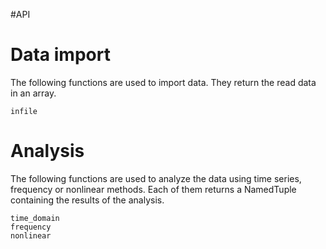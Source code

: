 #API

# Data import

The following functions are used to import data. They return the read data in an array.

```@docs
infile
```

# Analysis

The following functions are used to analyze the data using time series, frequency or nonlinear methods. Each of them returns a NamedTuple containing the results of the analysis.

```@docs
time_domain
frequency
nonlinear
```
